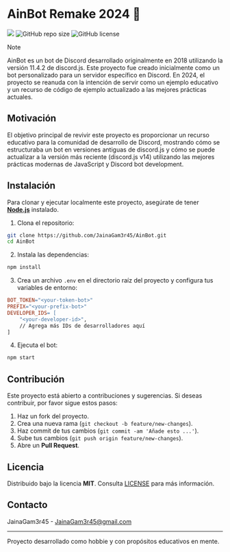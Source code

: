 # AinBot Remake 2024 🌟

![](https://komarev.com/ghpvc/?username=jainagam3r45&color=green)
![GitHub repo size](https://img.shields.io/github/repo-size/JainaGam3r45/AinBot)
![GitHub license](https://img.shields.io/github/license/JainaGam3r45/AinBot)

> [!NOTE]
> AinBot es un bot de Discord desarrollado originalmente en 2018 utilizando la versión 11.4.2 de discord.js. Este proyecto fue creado inicialmente como un bot personalizado para un servidor específico en Discord. En 2024, el proyecto se reanuda con la intención de servir como un ejemplo educativo y un recurso de código de ejemplo actualizado a las mejores prácticas actuales.

## Motivación
El objetivo principal de revivir este proyecto es proporcionar un recurso educativo para la comunidad de desarrollo de Discord, mostrando cómo se estructuraba un bot en versiones antiguas de discord.js y cómo se puede actualizar a la versión más reciente (discord.js v14) utilizando las mejores prácticas modernas de JavaScript y Discord bot development.

## Instalación
Para clonar y ejecutar localmente este proyecto, asegúrate de tener **[Node.js](https://nodejs.org/en)** instalado.

1. Clona el repositorio:
```bash
git clone https://github.com/JainaGam3r45/AinBot.git
cd AinBot
```

2. Instala las dependencias:
```bash
npm install
```

3. Crea un archivo `.env` en el directorio raíz del proyecto y configura tus variables de entorno:
```makefile
BOT_TOKEN="<your-token-bot>"
PREFIX="<your-prefix-bot>"
DEVELOPER_IDS= [
    "<your-developer-id>",
    // Agrega más IDs de desarrolladores aquí
]
```

4. Ejecuta el bot:
```bash
npm start
```

## Contribución

Este proyecto está abierto a contribuciones y sugerencias. Si deseas contribuir, por favor sigue estos pasos:

1. Haz un fork del proyecto.
2. Crea una nueva rama (`git checkout -b feature/new-changes`).
3. Haz commit de tus cambios (`git commit -am 'Añade esto ...'`).
4. Sube tus cambios (`git push origin feature/new-changes`).
5. Abre un **Pull Request**.

## Licencia

Distribuido bajo la licencia **MIT**. Consulta [LICENSE](LICENSE) para más información.

## Contacto

JainaGam3r45 - [JainaGam3r45@gmail.com](mailto:jainagam3r45@gmail.com)

---

Proyecto desarrollado como hobbie y con propósitos educativos en mente.